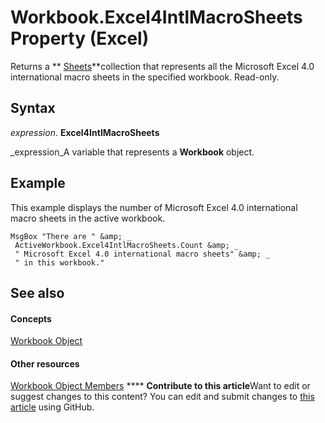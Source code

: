 
# Workbook.Excel4IntlMacroSheets Property (Excel)

Returns a  ** [Sheets](048fd93c-bc27-4b58-358f-56fcee1710f8.md)**collection that represents all the Microsoft Excel 4.0 international macro sheets in the specified workbook. Read-only.


## Syntax

 _expression_. **Excel4IntlMacroSheets**

 _expression_A variable that represents a  **Workbook** object.


## Example

This example displays the number of Microsoft Excel 4.0 international macro sheets in the active workbook.


```
MsgBox "There are " &amp; _ 
 ActiveWorkbook.Excel4IntlMacroSheets.Count &amp; _ 
 " Microsoft Excel 4.0 international macro sheets" &amp; _ 
 " in this workbook."
```


## See also


#### Concepts


 [Workbook Object](8c00aa60-c974-eed3-0812-3c9625eb0d4c.md)
#### Other resources


 [Workbook Object Members](dce102a3-25de-3ff4-2ce5-bc56e08baca7.md)
****   **Contribute to this article**Want to edit or suggest changes to this content? You can edit and submit changes to  [this article](https://github.com/jhershey00/VBA_Excel_Test/OpenXMLCon/articles/70a8c8d0-1169-7c3d-904e-5a32a4693f45.md) using GitHub.

